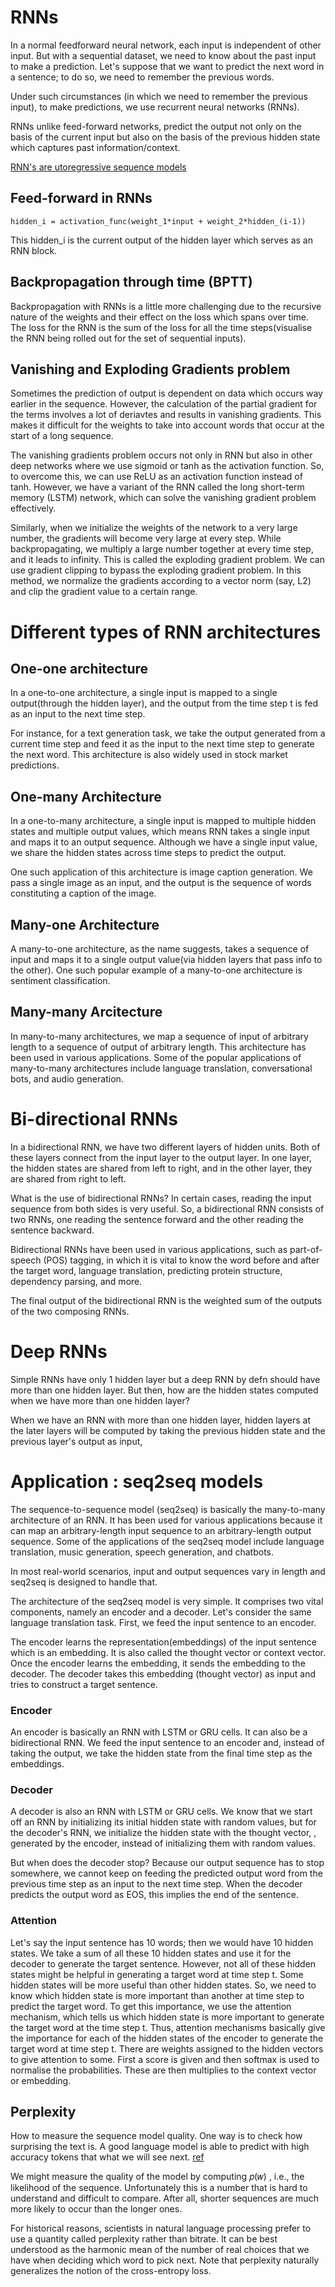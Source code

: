 # RNNs
In a normal feedforward neural network, each input is independent of other input. But with a sequential dataset, we need to know about the past input 
to make a prediction. Let's suppose that we want to predict the next word in a sentence; to do so, we need to remember the previous words.

Under such circumstances (in which we need to remember the previous input), to make predictions, we use recurrent neural networks (RNNs).

RNNs unlike feed-forward networks, predict the output not only on the basis of the current input but also on the basis of the previous hidden state which 
captures past information/context. 

[RNN's are utoregressive sequence models](https://d2l.ai/chapter_recurrent-neural-networks/sequence.html)

## Feed-forward in RNNs
```
hidden_i = activation_func(weight_1*input + weight_2*hidden_(i-1))
```
This hidden_i is the current output of the hidden layer which serves as an RNN block. 

## Backpropagation through time (BPTT)
Backpropagation with RNNs is a little more challenging due to the recursive nature of the weights and their effect on the loss which spans over time.
The loss for the RNN is the sum of the loss for all the time steps(visualise the RNN being rolled out for the set of sequential inputs).

## Vanishing and Exploding Gradients problem 
Sometimes the prediction of output is dependent on data which occurs way earlier in the sequence. However, the calculation of the partial gradient for the terms 
involves a lot of deriavtes and results in vanishing gradients. This makes it difficult for the weights to take into account words that occur at the 
start of a long sequence.

The vanishing gradients problem occurs not only in RNN but also in other deep networks where we use sigmoid or tanh as the activation function. 
So, to overcome this, we can use ReLU as an activation function instead of tanh. However, we have a variant of the RNN called the long short-term memory (LSTM) 
network, which can solve the vanishing gradient problem effectively. 

Similarly, when we initialize the weights of the network to a very large number, the gradients will become very large at every step. While backpropagating, 
we multiply a large number together at every time step, and it leads to infinity. This is called the exploding gradient problem.
We can use gradient clipping to bypass the exploding gradient problem. In this method, we normalize the gradients according to a vector norm (say, L2) 
and clip the gradient value to a certain range.

# Different types of RNN architectures

## One-one architecture 
In a one-to-one architecture, a single input is mapped to a single output(through the hidden layer), and the output from the time step t is fed as an input to the next time step.

For instance, for a text generation task, we take the output generated from a current time step and feed it as the input to the next time step to generate the next word. This architecture is also widely used in stock market predictions.

## One-many Architecture
In a one-to-many architecture, a single input is mapped to multiple hidden states and multiple output values, which means RNN takes a single input and maps it to an output sequence. Although we have a single input value, we share the hidden states across time steps to predict the output.

One such application of this architecture is image caption generation. We pass a single image as an input, and the output is the sequence of words constituting a caption of the image.

## Many-one Architecture 
A many-to-one architecture, as the name suggests, takes a sequence of input and maps it to a single output value(via hidden layers that pass info to the other). One such popular example of a many-to-one architecture is sentiment classification. 

## Many-many Arcitecture 
In many-to-many architectures, we map a sequence of input of arbitrary length to a sequence of output of arbitrary length. This architecture has been used in various applications. Some of the popular applications of many-to-many architectures include language translation, conversational bots, and audio generation.

# Bi-directional RNNs
In a bidirectional RNN, we have two different layers of hidden units. Both of these layers connect from the input layer to the output layer. In one layer, the hidden states are shared from left to right, and in the other layer, they are shared from right to left.

What is the use of bidirectional RNNs? In certain cases, reading the input sequence from both sides is very useful. So, a bidirectional RNN consists of two RNNs, one reading the sentence forward and the other reading the sentence backward.

Bidirectional RNNs have been used in various applications, such as part-of-speech (POS) tagging, in which it is vital to know the word before and after the target word, language translation, predicting protein structure, dependency parsing, and more. 

The final output of the bidirectional RNN is the weighted sum of the outputs of the two composing RNNs. 

# Deep RNNs
Simple RNNs have only 1 hidden layer but a deep RNN by defn should have more than one hidden layer. But then, how are the hidden states computed when we have more than one hidden layer? 

When we have an RNN with more than one hidden layer, hidden layers at the later layers will be computed by taking the previous hidden state and the previous layer's output as input,

# Application : seq2seq models
The sequence-to-sequence model (seq2seq) is basically the many-to-many architecture of an RNN. It has been used for various applications because it can map an arbitrary-length input sequence to an arbitrary-length output sequence. Some of the applications of the seq2seq model include language translation, music generation, speech generation, and chatbots. 

In most real-world scenarios, input and output sequences vary in length and seq2seq is designed to handle that.

The architecture of the seq2seq model is very simple. It comprises two vital components, namely an encoder and a decoder. Let's consider the same language translation task. First, we feed the input sentence to an encoder.

The encoder learns the representation(embeddings) of the input sentence which is an embedding. It is also called the thought vector or context vector. Once the encoder learns the embedding, it sends the embedding to the decoder. The decoder takes this embedding (thought vector) as input and tries to construct a target sentence. 

### Encoder 
An encoder is basically an RNN with LSTM or GRU cells. It can also be a bidirectional RNN. We feed the input sentence to an encoder and, instead of taking the output, we take the hidden state from the final time step as the embeddings.

### Decoder
A decoder is also an RNN with LSTM or GRU cells. 
We know that we start off an RNN by initializing its initial hidden state with random values, but for the decoder's RNN, we initialize the hidden state with the thought vector, , generated by the encoder, instead of initializing them with random values.

But when does the decoder stop? Because our output sequence has to stop somewhere, we cannot keep on feeding the predicted output word from the previous time step as an input to the next time step. When the decoder predicts the output word as EOS, this implies the end of the sentence.

### Attention
Let's say the input sentence has 10 words; then we would have 10 hidden states. We take a sum of all these 10 hidden states and use it for the decoder to generate the target sentence. However, not all of these hidden states might be helpful in generating a target word at time step t. Some hidden states will be more useful than other hidden states. So, we need to know which hidden state is more important than another at time step   to predict the target word. To get this importance, we use the attention mechanism, which tells us which hidden state is more important to generate the target word at the time step t. Thus, attention mechanisms basically give the importance for each of the hidden states of the encoder to generate the target word at time step t. There are weights assigned to the hidden vectors to give attention to some. First a score is given and then softmax is used to normalise the probabilities. These are then multiplies to the context vector or embedding. 


## Perplexity 
How to measure the sequence model quality. One way is to check how surprising the text is. A good language model is able to predict with high accuracy tokens that what we will see next. [ref](https://d2l.ai/chapter_recurrent-neural-networks/rnn.html)

We might measure the quality of the model by computing  𝑝(𝑤) , i.e., the likelihood of the sequence. Unfortunately this is a number that is hard to understand and difficult to compare. After all, shorter sequences are much more likely to occur than the longer ones.

For historical reasons, scientists in natural language processing prefer to use a quantity called perplexity rather than bitrate. It can be best understood as the harmonic mean of the number of real choices that we have when deciding which word to pick next. Note that perplexity naturally generalizes the notion of the cross-entropy loss. 



